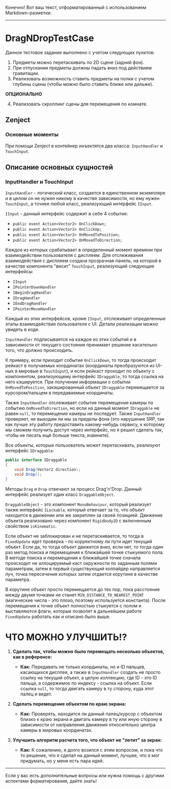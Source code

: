 Конечно! Вот ваш текст, отформатированный с использованием Markdown-разметки:

---

# DragNDropTestCase

Данное тестовое задание выполнено с учетом следующих пунктов:

1. Предметы можно перетаскивать по 2D сцене (задний фон).
2. При отпускании предметы должны падать вниз под действием гравитации.
3. Реализовать возможность ставить предметы на полки с учетом глубины сцены (чтобы можно было ставить ближе или дальже).

**ОПЦИОНАЛЬНО**

4. Реализовать скроллинг сцены для перемещения по комнате.

## Zenject

### Основные моменты

При помощи Zenject в контейнер инъектятся два класса: `InputHandler` и `TouchInput`.

## Описание основных сущностей

### InputHandler и TouchInput

`InputHandler` - логический класс, создается в единственном экземпляре и в целом он не нужен никому в качестве зависимости, но ему нужен `TouchInput`, а точнее любой класс, реализующий интерфейс `IInput`.

`IInput` - данный интерфейс содержит в себе 4 события:

- `public event Action<Vector2> OnClickDown;`
- `public event Action<Vector2> OnClickUp;`
- `public event Action<Vector2> OnMovedToPosition;`
- `public event Action<Vector2> OnMovedToDirection;`

Каждое из которых срабатывает в определенный момент времени при взаимодействии пользователя с дисплеем. Для отслеживания взаимодействия с дисплеем создана прозрачная панель, на которой в качестве компонента "висит" `TouchInput`, реализующий следующие интерфейсы:

- `IInput`
- `IPointerDownHandler`
- `IBeginDragHandler`
- `IDragHandler`
- `IEndDragHandler`
- `IPointerMoveHandler`

Каждый из этих интерфейсов, кроме `IInput`, отслеживает определенные этапы взаимодействия пользователя с UI. Детали реализации можно увидеть в коде.

`InputHandler` подписывается на каждое из этих событий и в зависимости от текущего состояния принимает решение касательно того, что должно происходить.

К примеру, если приходит событие `OnClickDown`, то тогда происходит рейкаст в получаемых координатах (координаты преобразуются из UI-ных в мировые в `TouchInput`), и если рейкаст проходит по объекту с компонентом, реализующему интерфейс `IDraggable`, то тогда ссылка на него кэшируется. При получении информации о событии `OnMovedToPosition`, закэшированный объект `IDraggable` перемещается за курсором/пальцем в передаваемые координаты.

Также `InputHandler` отслеживает событие перемещения камеры по событию `OnMovedToDirection`, но если на данный момент `IDraggable` не равен `null`, то перемещение камеры не последует. Также `InputHandler` проверяет, не выходим ли мы за пределы фона (это нарушение SRP, так как лучше эту работу предоставить какому-нибудь сервису, к которому мы сможем получить доступ через интерфейс, но я решил сделать так, чтобы не писать ещё больше текста, извините).

Все объекты, которые пользователь может перетаскивать, реализуют интерфейс `IDraggable`:

```csharp
public interface IDraggable
{
    void Drag(Vector2 direction);
    void Drop();
}
```

Методы `Drag` и `Drop` отвечают за процесс Drag'n'Drop. Данный интерфейс реализует один класс `DraggableObject`.

`DraggableObject` - это компонент `MonoBehaviour`, который реализует также интерфейс `ILockable`, который отвечает за то, что объект находится в движении или же закреплен за своей позицией. Движение объекта реализовано через компонент `Rigidbody2D` с включенным свойством `isKinematic`.

Если объект не заблокирован и не перетаскивается, то тогда в `FixedUpdate` идет проверка - по корректному ли пути идет текущий объект. Если да, то тогда объект движется вниз, если нет, то тогда один раз метод поиска и перемещения к ближайшей точке стыкуемого пола. В методе поиска и перемещения к ближайшей точке сначала происходит не аллоцируемый каст окружности по заданным полями параметрам, затем в первый существующий коллайдер направляется луч, точка пересечения которых затем отдается корутине в качестве параметра.

В корутине объект просто перемещается до тех пор, пока расстояние между двумя точками не станет `MIN_DISTANCE_TO_NEAREST_POINT` (магические числа - это плохо, поэтому используется константа). После перемещения к точке объект полностью стыкуется с полом и выставляются флаги, которые позволят в дальнейшем работе `FixedUpdate` работать как и описано было выше.

# ЧТО МОЖНО УЛУЧШИТЬ!?

1. **Сделать так, чтобы можно было перемещать несколько объектов, как в референсе:**
   - **Как:** Передавать не только координаты, но и ID пальцев, касающихся дисплея, а также в `InputHandler` создать не просто ссылку на текущий объект, а целую коллекцию, где ID - это ID пальца, а содержимое по индексу - ссылка на объект. Если ссылка `null`, то тогда двигать камеру в ту сторону, куда этот палец и ведет.

2. **Сделать перемещение объектом по краю экрана:**
   - **Как:** Проверять, находится ли данный палец/курсор с объектом близко к краю экрана и двигать камеру в ту или иную сторону в зависимости от направления движения относительно центра камеры в мировых координатах.

3. **Улучшить алгоритм расчета того, что объект не "летит" за экран:**
   - **Как:** К сожалению, я долго возился с этим вопросом, и пока что то решение, что я сделал на данный момент, лучшее, что я мог придумать, но у меня есть пара идей.

---

Если у вас есть дополнительные вопросы или нужна помощь с другими аспектами форматирования, дайте знать!

